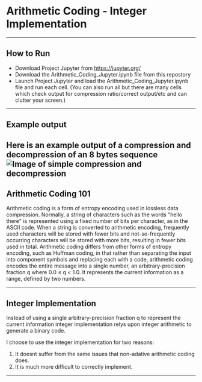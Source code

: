 # Arithmetic Coding - Integer Implementation
---
## How to Run
* Download Project Jupyter from https://jupyter.org/
* Download the Arithmetic_Coding_Jupyter.ipynb file from this repostory
* Launch Project Jupyter and load the Arithmetic_Coding_Jupyter.ipynb file and run each cell. (You can also run all but there are many cells which check output for compression ratio/correct output/etc and can clutter your screen.)
---
## Example output
Here is an example output of a compression and decompression of an 8 bytes sequence
![Image of simple compression and decompression](https://i.imgur.com/9W8m5dv.png)
---
## Arithmetic Coding 101 

Arithmetic coding is a form of entropy encoding used in lossless data compression. Normally, a string of characters such as the words "hello there" is represented using a fixed number of bits per character, as in the ASCII code. When a string is converted to arithmetic encoding, frequently used characters will be stored with fewer bits and not-so-frequently occurring characters will be stored with more bits, resulting in fewer bits used in total. Arithmetic coding differs from other forms of entropy encoding, such as Huffman coding, in that rather than separating the input into component symbols and replacing each with a code, arithmetic coding encodes the entire message into a single number, an arbitrary-precision fraction q where 0.0 ≤ q < 1.0. It represents the current information as a range, defined by two numbers.
 
 ---
## Integer Implementation

Instead of using a single arbitrary-precision fraction q to represent the current information integer implementation relys upon integer arithmetic to generate a binary code. 

I choose to use the integer implementation for two reasons:
1. It doesnt suffer from the same issues that non-adative arithmetic coding does. 
2. It is much more difficult to correctly implement.
---

